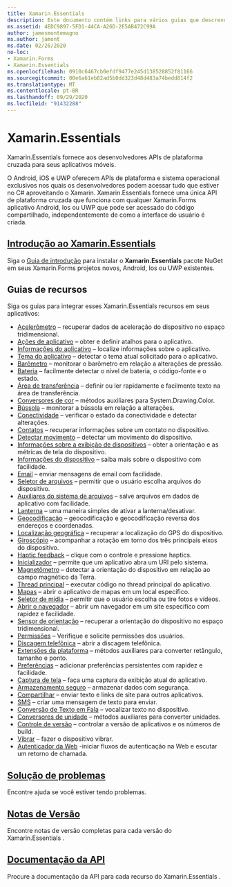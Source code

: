 ```yaml
---
title: Xamarin.Essentials
description: Este documento contém links para vários guias que descrevem Xamarin.Essentials , que fornece aos desenvolvedores APIs de plataforma cruzada para seus aplicativos móveis.
ms.assetid: 4EDC9897-5FD1-44CA-A26D-2E5AB472C99A
author: jamesmontemagno
ms.author: jamont
ms.date: 02/26/2020
no-loc:
- Xamarin.Forms
- Xamarin.Essentials
ms.openlocfilehash: 0910c6467cb0efdf9477e245d138528852f81166
ms.sourcegitcommit: 00e6a61eb82ad5b0dd323d48d483a74bedd814f2
ms.translationtype: MT
ms.contentlocale: pt-BR
ms.lasthandoff: 09/29/2020
ms.locfileid: "91432288"
---
```

# Xamarin.Essentials

Xamarin.Essentials fornece aos desenvolvedores APIs de plataforma cruzada para seus aplicativos móveis.

O Android, iOS e UWP oferecem APIs de plataforma e sistema operacional exclusivos nos quais os desenvolvedores podem acessar tudo que estiver no C# aproveitando o Xamarin. Xamarin.Essentials fornece uma única API de plataforma cruzada que funciona com qualquer Xamarin.Forms aplicativo Android, Ios ou UWP que pode ser acessado do código compartilhado, independentemente de como a interface do usuário é criada.

## <a name="get-started-with-no-locxamarinessentials"></a>[Introdução ao Xamarin.Essentials](get-started.md?context=xamarin/xamarin-forms)

Siga o [Guia de introdução](get-started.md) para instalar o **Xamarin.Essentials** pacote NuGet em seus Xamarin.Forms projetos novos, Android, Ios ou UWP existentes.

## <a name="feature-guides"></a>Guias de recursos

Siga os guias para integrar esses Xamarin.Essentials recursos em seus aplicativos:

* [Acelerômetro](accelerometer.md?context=xamarin/xamarin-forms) – recuperar dados de aceleração do dispositivo no espaço tridimensional.
* [Ações de aplicativo](app-actions.md?context=xamarin/xamarin-forms) – obter e definir atalhos para o aplicativo.
* [Informações do aplicativo](app-information.md?context=xamarin/xamarin-forms) – localize informações sobre o aplicativo.
* [Tema do aplicativo](app-theme.md?context=xamarin/xamarin-forms) – detectar o tema atual solicitado para o aplicativo.
* [Barômetro](barometer.md?context=xamarin/xamarin-forms) – monitorar o barômetro em relação a alterações de pressão.
* [Bateria](battery.md?context=xamarin/xamarin-forms) – facilmente detectar o nível de bateria, o código-fonte e o estado.
* [Área de transferência](clipboard.md?context=xamarin/xamarin-forms) – definir ou ler rapidamente e facilmente texto na área de transferência.
* [Conversores de cor](color-converters.md?context=xamarin/xamarin-forms) – métodos auxiliares para System.Drawing.Color.
* [Bússola](compass.md?context=xamarin/xamarin-forms) – monitorar a bússola em relação a alterações.
* [Conectividade](connectivity.md?context=xamarin/xamarin-forms) – verificar o estado da conectividade e detectar alterações.
* [Contatos](contacts.md?context=xamarin/xamarin-forms) – recuperar informações sobre um contato no dispositivo.
* [Detectar movimento](detect-shake.md?context=xamarin/xamarin-forms) – detectar um movimento do dispositivo.
* [Informações sobre a exibição de dispositivos](device-display.md?context=xamarin/xamarin-forms) – obter a orientação e as métricas de tela do dispositivo.
* [Informações do dispositivo](device-information.md?context=xamarin/xamarin-forms) – saiba mais sobre o dispositivo com facilidade.
* [Email](email.md?context=xamarin/xamarin-forms) – enviar mensagens de email com facilidade.
* [Seletor de arquivos](file-picker.md?context=xamarin/xamarin-forms) – permitir que o usuário escolha arquivos do dispositivo.
* [Auxiliares do sistema de arquivos](file-system-helpers.md?context=xamarin/xamarin-forms) – salve arquivos em dados de aplicativo com facilidade.
* [Lanterna](flashlight.md?context=xamarin/xamarin-forms) – uma maneira simples de ativar a lanterna/desativar.
* [Geocodificação](geocoding.md?context=xamarin/xamarin-forms) – geocodificação e geocodificação reversa dos endereços e coordenadas.
* [Localização geográfica](geolocation.md?context=xamarin/xamarin-forms) – recuperar a localização do GPS do dispositivo.
* [Giroscópio](gyroscope.md?context=xamarin/xamarin-forms) – acompanhar a rotação em torno dos três principais eixos do dispositivo.
* [Haptic feedback](haptic-feedback.md?context=xamarin/xamarin-forms) – clique com o controle e pressione haptics.
* [Inicializador](launcher.md?context=xamarin/xamarin-forms) – permite que um aplicativo abra um URI pelo sistema.
* [Magnetômetro](magnetometer.md?context=xamarin/xamarin-forms) – detectar a orientação do dispositivo em relação ao campo magnético da Terra.
* [Thread principal](main-thread.md?content=xamarin/xamarin-forms) – executar código no thread principal do aplicativo.
* [Mapas](maps.md?content=xamarin/xamarin-forms) – abrir o aplicativo de mapas em um local específico.
* [Seletor de mídia](media-picker.md?context=xamarin/xamarin-forms) – permitir que o usuário escolha ou tire fotos e vídeos.
* [Abrir o navegador](open-browser.md?context=xamarin/xamarin-forms) – abrir um navegador em um site específico com rapidez e facilidade.
* [Sensor de orientação](orientation-sensor.md?context=xamarin/xamarin-forms) – recuperar a orientação do dispositivo no espaço tridimensional.
* [Permissões](permissions.md?context=xamarin/xamarin-forms) – Verifique e solicite permissões dos usuários.
* [Discagem telefônica](phone-dialer.md?context=xamarin/xamarin-forms) – abrir a discagem telefônica.
* [Extensões da plataforma](platform-extensions.md?context=xamarin/xamarin-forms) – métodos auxiliares para converter retângulo, tamanho e ponto.
* [Preferências](preferences.md?context=xamarin/xamarin-forms) – adicionar preferências persistentes com rapidez e facilidade.
* [Captura de tela](Screenshot.md?context=xamarin/xamarin-forms) – faça uma captura da exibição atual do aplicativo.
* [Armazenamento seguro](secure-storage.md?context=xamarin/xamarin-forms) – armazenar dados com segurança.
* [Compartilhar](share.md?context=xamarin/xamarin-forms) – enviar texto e links de site para outros aplicativos.
* [SMS](sms.md?context=xamarin/xamarin-forms) – criar uma mensagem de texto para enviar.
* [Conversão de Texto em Fala](text-to-speech.md?context=xamarin/xamarin-forms) – vocalizar texto no dispositivo.
* [Conversores de unidade](unit-converters.md?context=xamarin/xamarin-forms) – métodos auxiliares para converter unidades.
* [Controle de versão](version-tracking.md?context=xamarin/xamarin-forms) – controlar a versão de aplicativos e os números de build.
* [Vibrar](vibrate.md?context=xamarin/xamarin-forms) – fazer o dispositivo vibrar.
* [Autenticador da Web](web-authenticator.md?context=xamarin/xamarin-forms) -iniciar fluxos de autenticação na Web e escutar um retorno de chamada.

## <a name="troubleshooting"></a>[Solução de problemas](troubleshooting.md?context=xamarin/xamarin-forms)

Encontre ajuda se você estiver tendo problemas.

## <a name="release-notes"></a>[Notas de Versão](/xamarin/essentials/release-notes/)

Encontre notas de versão completas para cada versão do Xamarin.Essentials .

## <a name="api-documentation"></a>[Documentação da API](xref:Xamarin.Essentials)

Procure a documentação da API para cada recurso do Xamarin.Essentials .